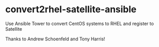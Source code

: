 # convert2rhel-satellite-ansible
Use Ansible Tower to convert CentOS systems to RHEL and register to Satellite

Thanks to Andrew Schoenfeld and Tony Harris!